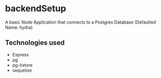 # backendSetup

A basic Node Application that 
connects to a Postgres Database (Defaulted Name: hydra)

## Technologies used

- Express
- pg
- pg-hstore
- sequelize
